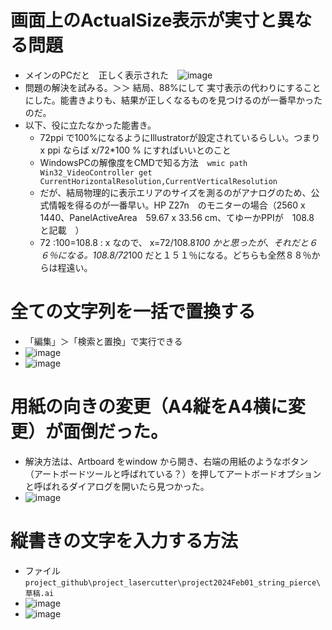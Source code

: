 # 画面上のActualSize表示が実寸と異なる問題
* メインのPCだと　正しく表示された　![image](https://github.com/jamad/jamad.github.io/assets/949913/5d27f4e4-0cec-4735-93d0-7722ac6f879d)
* 問題の解決を試みる。＞＞ 結局、88%にして 実寸表示の代わりにすることにした。能書きよりも、結果が正しくなるものを見つけるのが一番早かったのだ。
* 以下、役に立たなかった能書き。
  * 72ppi で100%になるようにIllustratorが設定されているらしい。つまり x ppi ならば x/72*100 % にすればいいとのこと
  * WindowsPCの解像度をCMDで知る方法　`wmic path Win32_VideoController get CurrentHorizontalResolution,CurrentVerticalResolution`
  * だが、結局物理的に表示エリアのサイズを測るのがアナログのため、公式情報を得るのが一番早い。HP Z27n　のモニターの場合（2560 x 1440、PanelActiveArea　59.67 x 33.56 cm、てゆーかPPIが　108.8　と記載　）
  * 72 :100=108.8 : x なので、 x=72/108.8*100 かと思ったが、それだと６６％になる。108.8/72*100 だと１５１％になる。どちらも全然８８％からは程遠い。

# 全ての文字列を一括で置換する
* 「編集」＞「検索と置換」で実行できる　
* ![image](https://github.com/jamad/jamad.github.io/assets/949913/99f49849-8901-420a-867c-f90a77538cdc)
* ![image](https://github.com/jamad/jamad.github.io/assets/949913/04a53f53-e388-41c4-9f46-a40d45cca52b)


# 用紙の向きの変更（A4縦をA4横に変更）が面倒だった。
* 解決方法は、Artboard をwindow から開き、右端の用紙のようなボタン（アートボードツールと呼ばれている？）を押してアートボードオプションと呼ばれるダイアログを開いたら見つかった。
* ![image](https://github.com/jamad/jamad.github.io/assets/949913/73506b92-b3ec-4658-b8a1-79579f57d10e)



# 縦書きの文字を入力する方法　
* ファイル　`project_github\project_lasercutter\project2024Feb01_string_pierce\草稿.ai`
* ![image](https://github.com/jamad/jamad.github.io/assets/949913/21550e1f-ec30-4399-9b83-3d0feadddf43)
* ![image](https://github.com/jamad/jamad.github.io/assets/949913/34a9f7ee-e112-455c-90ef-fc3dde514161)

